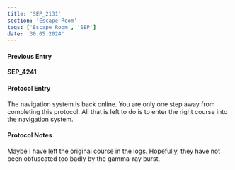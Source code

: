 ```yaml
---
title: 'SEP_2131'
section: 'Escape Room'
tags: ['Escape Room', 'SEP']
date: '30.05.2024'
---
```


#### Previous Entry

**SEP_4241**

#### Protocol Entry

The navigation system is back online. You are only one step away from completing this protocol.
All that is left to do is to enter the right course into the navigation system.

#### Protocol Notes

Maybe I have left the original course in the logs. Hopefully, they have not been obfuscated too
badly by the gamma-ray burst.
